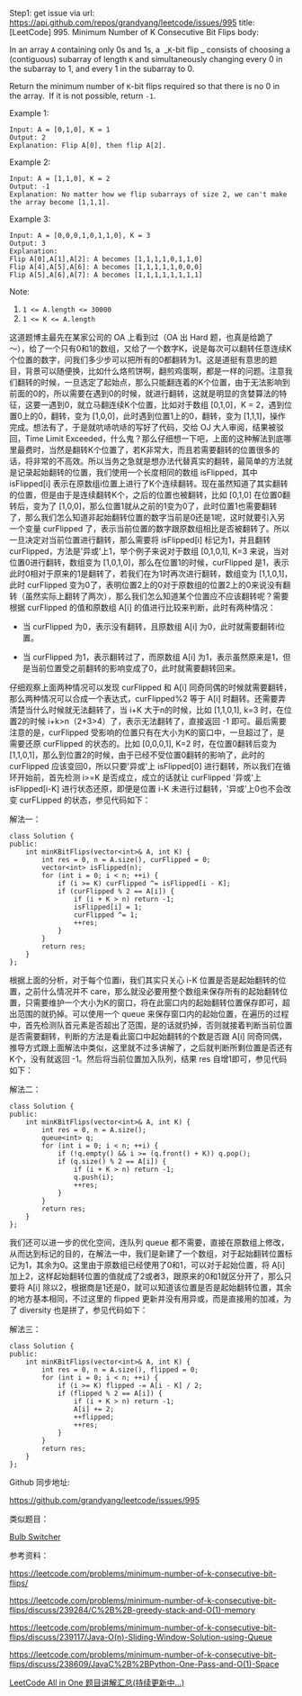 Step1: get issue via url: https://api.github.com/repos/grandyang/leetcode/issues/995 
 title:[LeetCode] 995. Minimum Number of K Consecutive Bit Flips 
 body:  
   
  
In an array `A` containing only 0s and 1s, a  _`K`-bit flip _ consists of choosing a (contiguous) subarray of length `K` and simultaneously changing every 0 in the subarray to 1, and every 1 in the subarray to 0.

Return the minimum number of `K`-bit flips required so that there is no 0 in the array.  If it is not possible, return `-1`.

Example 1:
    
    
    Input: A = [0,1,0], K = 1
    Output: 2
    Explanation: Flip A[0], then flip A[2].

Example 2:
    
    
    Input: A = [1,1,0], K = 2
    Output: -1
    Explanation: No matter how we flip subarrays of size 2, we can't make the array become [1,1,1].

Example 3:
    
    
    Input: A = [0,0,0,1,0,1,1,0], K = 3
    Output: 3
    Explanation:
    Flip A[0],A[1],A[2]: A becomes [1,1,1,1,0,1,1,0]
    Flip A[4],A[5],A[6]: A becomes [1,1,1,1,1,0,0,0]
    Flip A[5],A[6],A[7]: A becomes [1,1,1,1,1,1,1,1]

Note:

  1. `1 <= A.length <= 30000`
  2. `1 <= K <= A.length`



  
  
这道题博主最先在某家公司的 OA 上看到过（OA 出 Hard 题，也真是给跪了～），给了一个只有0和1的数组，又给了一个数字K，说是每次可以翻转任意连续K个位置的数字，问我们多少步可以把所有的0都翻转为1。这是道挺有意思的题目，背景可以随便换，比如什么烙煎饼啊，翻煎鸡蛋啊，都是一样的问题。注意我们翻转的时候，一旦选定了起始点，那么只能翻连着的K个位置，由于无法影响到前面的0的，所以需要在遇到0的时候，就进行翻转，这就是明显的贪婪算法的特征，这要一遇到0，就立马翻连续K个位置，比如对于数组 [0,1,0]，K = 2，遇到位置0上的0，翻转，变为 [1,0,0]，此时遇到位置1上的0，翻转，变为 [1,1,1]，操作完成。想法有了，于是就吭哧吭哧的写好了代码，交给 OJ 大人审阅，结果被驳回，Time Limit Exceeded，什么鬼？那么仔细想一下吧，上面的这种解法到底哪里最费时，当然是翻转K个位置了，若K非常大，而且若需要翻转的位置很多的话，将非常的不高效。所以当务之急就是想办法代替真实的翻转，最简单的方法就是记录起始翻转的位置，我们使用一个长度相同的数组 isFlipped，其中 isFlipped[i] 表示在原数组i位置上进行了K个连续翻转。现在虽然知道了其实翻转的位置，但是由于是连续翻转K个，之后的位置也被翻转，比如 [0,1,0] 在位置0翻转后，变为了 [1,0,0]，那么位置1就从之前的1变为0了，此时位置1也需要翻转了，那么我们怎么知道非起始翻转位置的数字当前是0还是1呢，这时就要引入另一个变量 curFlipped 了，表示当前位置的数字跟原数组相比是否被翻转了。所以一旦决定对当前位置进行翻转，那么需要将 isFlipped[i] 标记为1，并且翻转 curFlipped，方法是'异或'上1，举个例子来说对于数组 [0,1,0,1], K=3 来说，当对位置0进行翻转，数组变为 [1,0,1,0]，那么在位置1的时候，curFlipped 是1，表示此时0相对于原来的1是翻转了，若我们在为1时再次进行翻转，数组变为 [1,1,0,1]，此时 curFlipped 变为0了，表明位置2上的0对于原数组的位置2上的0来说没有翻转（虽然实际上翻转了两次），那么我们怎么知道某个位置应不应该翻转呢？需要根据 curFlipped 的值和原数组 A[i] 的值进行比较来判断，此时有两种情况：

  * 当 curFlipped 为0，表示没有翻转，且原数组 A[i] 为0，此时就需要翻转i位置。

  * 当 curFlipped 为1，表示翻转过了，而原数组 A[i] 为1，表示虽然原来是1，但是当前位置受之前翻转的影响变成了0，此时就需要翻转回来。




仔细观察上面两种情况可以发现 curFlipped 和 A[i] 同奇同偶的时候就需要翻转，那么两种情况可以合成一个表达式，curFlipped%2 等于 A[i] 时翻转。还需要弄清楚当什么时候就无法翻转了，当 i+K 大于n的时候，比如 [1,1,0,1], k=3 时，在位置2的时候 i+k>n（2+3>4）了，表示无法翻转了，直接返回 -1 即可。最后需要注意的是，curFlipped 受影响的位置只有在大小为K的窗口中，一旦超过了，是需要还原 curFlipped 的状态的。比如 [0,0,0,1], K=2 时，在位置0翻转后变为 [1,1,0,1]，那么到位置2的时候，由于已经不受位置0翻转的影响了，此时的 curFlipped 应该变回0，所以只要'异或'上 isFlipped[0] 进行翻转，所以我们在循环开始前，首先检测 i>=K 是否成立，成立的话就让 curFlipped '异或'上 isFlipped[i-K] 进行状态还原，即便是位置 i-K 未进行过翻转，'异或'上0也不会改变 curFLipped 的状态，参见代码如下：

  
  
解法一：
    
    
    class Solution {
    public:
        int minKBitFlips(vector<int>& A, int K) {
            int res = 0, n = A.size(), curFlipped = 0;
            vector<int> isFlipped(n);
            for (int i = 0; i < n; ++i) {
                if (i >= K) curFlipped ^= isFlipped[i - K];
                if (curFlipped % 2 == A[i]) {
                    if (i + K > n) return -1;
                    isFlipped[i] = 1;
                    curFlipped ^= 1;
                    ++res;
                }
            }
            return res;
        }
    };

  
  
根据上面的分析，对于每个位置i，我们其实只关心 i-K 位置是否是起始翻转的位置，之前什么情况并不 care，那么就没必要用整个数组来保存所有的起始翻转位置，只需要维护一个大小为K的窗口，将在此窗口内的起始翻转位置保存即可，超出范围的就扔掉。可以使用一个 queue 来保存窗口内的起始位置，在遍历的过程中，首先检测队首元素是否超出了范围，是的话就扔掉，否则就接着判断当前位置是否需要翻转，判断的方法是看此窗口中起始翻转的个数是否跟 A[i] 同奇同偶，推导方式跟上面解法中类似，这里就不过多讲解了，之后就判断所剩位置是否还有K个，没有就返回 -1。然后将当前位置加入队列，结果 res 自增1即可，参见代码如下：

  
  
解法二：
    
    
    class Solution {
    public:
        int minKBitFlips(vector<int>& A, int K) {
            int res = 0, n = A.size();
            queue<int> q;
            for (int i = 0; i < n; ++i) {
                if (!q.empty() && i >= (q.front() + K)) q.pop();
                if (q.size() % 2 == A[i]) {
                    if (i + K > n) return -1;
                    q.push(i);
                    ++res;
                }
            }
            return res;
        }
    };

  
  
我们还可以进一步的优化空间，连队列 queue 都不需要，直接在原数组上修改，从而达到标记的目的，在解法一中，我们是新建了一个数组，对于起始翻转位置标记为1，其余为0。这里由于原数组已经使用了0和1，可以对于起始位置，将 A[i] 加上2，这样起始翻转位置的值就成了2或者3，跟原来的0和1就区分开了，那么只要将 A[i] 除以2，根据商是1还是0，就可以知道该位置是否是起始翻转位置，其余的地方基本相同，不过这里的 flipped 更新并没有用异或，而是直接用的加减，为了 diversity 也是拼了，参见代码如下：

  
  
解法三：
    
    
    class Solution {
    public:
        int minKBitFlips(vector<int>& A, int K) {
            int res = 0, n = A.size(), flipped = 0;
            for (int i = 0; i < n; ++i) {
                if (i >= K) flipped -= A[i - K] / 2;
                if (flipped % 2 == A[i]) {
                    if (i + K > n) return -1;
                    A[i] += 2;
                    ++flipped;
                    ++res;
                }
            }
            return res;
        }
    };

  
  
Github 同步地址:

<https://github.com/grandyang/leetcode/issues/995>

  
  
类似题目：

[Bulb Switcher](http://www.cnblogs.com/grandyang/p/5100098.html)

  
  
参考资料：

<https://leetcode.com/problems/minimum-number-of-k-consecutive-bit-flips/>

<https://leetcode.com/problems/minimum-number-of-k-consecutive-bit-flips/discuss/239284/C%2B%2B-greedy-stack-and-O(1)-memory>

<https://leetcode.com/problems/minimum-number-of-k-consecutive-bit-flips/discuss/239117/Java-O(n)-Sliding-Window-Solution-using-Queue>

<https://leetcode.com/problems/minimum-number-of-k-consecutive-bit-flips/discuss/238609/JavaC%2B%2BPython-One-Pass-and-O(1)-Space>

  
  
[LeetCode All in One 题目讲解汇总(持续更新中...)](https://www.cnblogs.com/grandyang/p/4606334.html)
